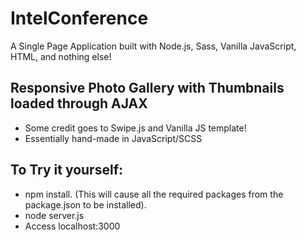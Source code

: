 # IntelConference
A Single Page Application built with Node.js, Sass, Vanilla JavaScript, HTML, and nothing else!

## Responsive Photo Gallery with Thumbnails loaded through AJAX
* Some credit goes to Swipe.js and Vanilla JS template!
* Essentially hand-made in JavaScript/SCSS

## To Try it yourself:
* npm install. (This will cause all the required packages from the package.json to be installed).
* node server.js
* Access localhost:3000